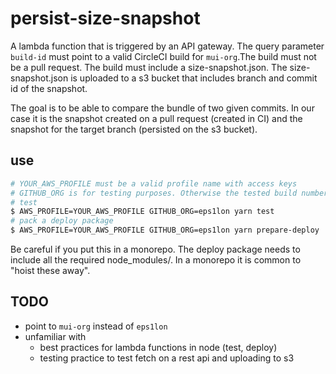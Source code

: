 # persist-size-snapshot

A lambda function that is triggered by an API gateway. The query parameter
`build-id` must point to a valid CircleCI build for `mui-org`.The build must not be a pull request.
The build must include a size-snapshot.json. The size-snapshot.json is uploaded
to a s3 bucket that includes branch and commit id of the snapshot. 

The goal is to be able to compare the bundle of two given commits. In our case
it is the snapshot created on a pull request (created in CI) and the snapshot
for the target branch (persisted on the s3 bucket). 

## use
```bash
# YOUR_AWS_PROFILE must be a valid profile name with access keys
# GITHUB_ORG is for testing purposes. Otherwise the tested build number might not be valid
# test
$ AWS_PROFILE=YOUR_AWS_PROFILE GITHUB_ORG=eps1lon yarn test
# pack a deploy package
$ AWS_PROFILE=YOUR_AWS_PROFILE GITHUB_ORG=eps1lon yarn prepare-deploy
```

Be careful if you put this in a monorepo. The deploy package needs to include
all the required node_modules/. In a monorepo it is common to "hoist these away".

## TODO

- point to `mui-org` instead of `eps1lon`
- unfamiliar with
  - best practices for lambda functions in node (test, deploy)
  - testing practice to test fetch on a rest api and uploading to s3